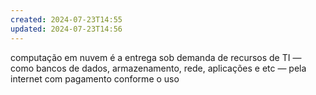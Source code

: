 ```yaml
---
created: 2024-07-23T14:55
updated: 2024-07-23T14:56
---
```

computação em nuvem é a entrega sob demanda de recursos de TI — como bancos de dados, armazenamento, rede, aplicações e etc — pela internet com pagamento conforme o uso